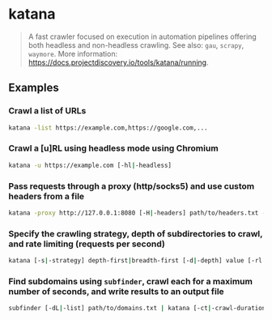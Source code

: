 # katana

> A fast crawler focused on execution in automation pipelines offering both headless and non-headless crawling. See also: `gau`, `scrapy`, `waymore`. More information: <https://docs.projectdiscovery.io/tools/katana/running>.

## Examples

### Crawl a list of URLs

```bash
katana -list https://example.com,https://google.com,...
```

### Crawl a [u]RL using headless mode using Chromium

```bash
katana -u https://example.com [-hl|-headless]
```

### Pass requests through a proxy (http/socks5) and use custom headers from a file

```bash
katana -proxy http://127.0.0.1:8080 [-H|-headers] path/to/headers.txt -u https://example.com
```

### Specify the crawling strategy, depth of subdirectories to crawl, and rate limiting (requests per second)

```bash
katana [-s|-strategy] depth-first|breadth-first [-d|-depth] value [-rl|-rate-limit] value -u https://example.com
```

### Find subdomains using `subfinder`, crawl each for a maximum number of seconds, and write results to an output file

```bash
subfinder [-dL|-list] path/to/domains.txt | katana [-ct|-crawl-duration] value [-o|-output] path/to/output.txt
```
